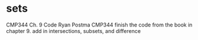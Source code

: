 # sets
CMP344 Ch. 9 Code
Ryan Postma
CMP344
finish the code from the book in chapter 9.
add in intersections, subsets, and difference
